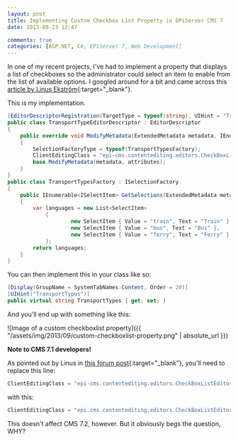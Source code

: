 ```yaml
---
layout: post
title: Implementing Custom Checkbox List Property in EPiServer CMS 7
date: 2013-09-23 12:47

comments: true
categories: [ASP.NET, C#, EPiServer 7, Web Development]
---
```

In one of my recent projects, I've had to implement a property that displays a list of checkboxes so the administrator could select an item to enable from the list of available options. I googled around for a bit and came across this [article by Linus Ekström](http://world.episerver.com/Blogs/Linus-Ekstrom/Dates/2012/9/EPiServer-7-Configuring-editors-for-your-properties/){:target="_blank"}.

This is my implementation.

<!--more-->

```csharp
[EditorDescriptorRegistration(TargetType = typeof(string), UIHint = "TransportTypes")]
public class TransportTypeEditorDescriptor : EditorDescriptor
{
    public override void ModifyMetadata(ExtendedMetadata metadata, IEnumerable<Attribute> attributes)
    {
        SelectionFactoryType = typeof(TransportTypesFactory);
        ClientEditingClass = "epi-cms.contentediting.editors.CheckBoxListEditor";
        base.ModifyMetadata(metadata, attributes);
    }
}
public class TransportTypesFactory : ISelectionFactory
{
    public IEnumerable<ISelectItem> GetSelections(ExtendedMetadata metadata)
    {
        var languages = new List<SelectItem>
            {
                    new SelectItem { Value = "train", Text = "Train" },
                    new SelectItem { Value = "bus", Text = "Bus" },
                    new SelectItem { Value = "ferry", Text = "Ferry" }
            };
        return languages;
    }
}
```

You can then implement this in your class like so:

```csharp
[Display(GroupName = SystemTabNames.Content, Order = 20)]
[UIHint("TransportTypes")]
public virtual string TransportTypes { get; set; }
```

And you'll end up with something like this:

![Image of a custom checkboxlist property]({{ "/assets/img/2013/09/custom-checkboxlist-property.png" | absolute_url }})

<strong>Note to CMS 7.1 developers!</strong>

As pointed out by Linus in [this forum post](http://world.episerver.com/Forum/Developer-forum/EPiServer-7-CMS/Thread-Container/2013/9/How-to-use-PropertyCheckBoxList/){:target="_blank"}, you'll need to replace this line:

```csharp
ClientEditingClass = "epi-cms.contentediting.editors.CheckBoxListEditor";
```

with this:

```csharp
ClientEditingClass = "epi.cms.contentediting.editors.CheckBoxListEditor";
```

This doesn't affect CMS 7.2, however. But it obviously begs the question, WHY?
